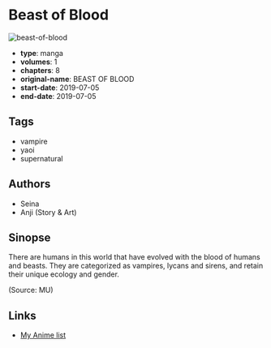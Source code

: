 # Beast of Blood

![beast-of-blood](https://cdn.myanimelist.net/images/manga/2/238072.jpg)

-   **type**: manga
-   **volumes**: 1
-   **chapters**: 8
-   **original-name**: BEAST OF BLOOD
-   **start-date**: 2019-07-05
-   **end-date**: 2019-07-05

## Tags

-   vampire
-   yaoi
-   supernatural

## Authors

-   Seina
-   Anji (Story & Art)

## Sinopse

There are humans in this world that have evolved with the blood of humans and beasts. They are categorized as vampires, lycans and sirens, and retain their unique ecology and gender.

(Source: MU)

## Links

-   [My Anime list](https://myanimelist.net/manga/128362/Beast_of_Blood)
